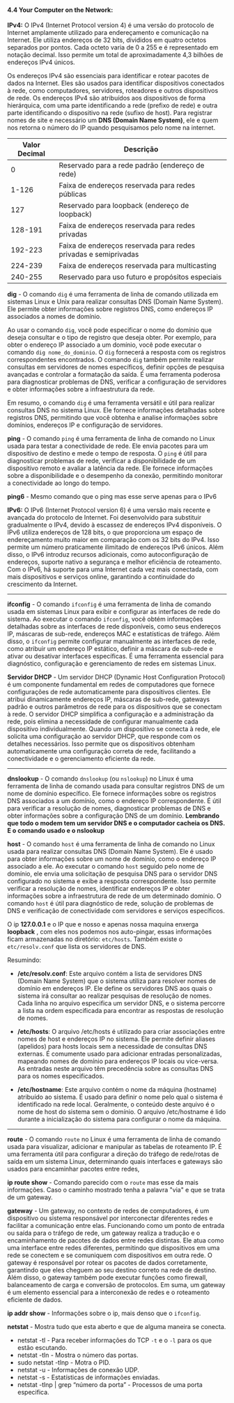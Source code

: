 #### 4.4 Your Computer on the Network:
**IPv4:** O IPv4 (Internet Protocol version 4) é uma versão do protocolo de Internet amplamente utilizado para endereçamento e comunicação na Internet. Ele utiliza endereços de 32 bits, divididos em quatro octetos separados por pontos. Cada octeto varia de 0 a 255 e é representado em notação decimal. Isso permite um total de aproximadamente 4,3 bilhões de endereços IPv4 únicos.

Os endereços IPv4 são essenciais para identificar e rotear pacotes de dados na Internet. Eles são usados para identificar dispositivos conectados à rede, como computadores, servidores, roteadores e outros dispositivos de rede. Os endereços IPv4 são atribuídos aos dispositivos de forma hierárquica, com uma parte identificando a rede (prefixo de rede) e outra parte identificando o dispositivo na rede (sufixo de host). 
Para registrar nomes de site e necessário um **DNS (Domain Name System)**, ele e quem nos retorna o número do IP quando pesquisamos pelo nome na internet.

| Valor Decimal | Descrição |
| --- | --- |
| 0 | Reservado para a rede padrão (endereço de rede) |
| 1-126 | Faixa de endereços reservada para redes públicas |
| 127 | Reservado para loopback (endereço de loopback) |
| 128-191 | Faixa de endereços reservada para redes privadas |
| 192-223 | Faixa de endereços reservada para redes privadas e semiprivadas |
| 224-239 | Faixa de endereços reservada para multicasting |
| 240-255 | Reservado para uso futuro e propósitos especiais |

**dig** - O comando `dig` é uma ferramenta de linha de comando utilizada em sistemas Linux e Unix para realizar consultas DNS (Domain Name System). Ele permite obter informações sobre registros DNS, como endereços IP associados a nomes de domínio.

Ao usar o comando `dig`, você pode especificar o nome do domínio que deseja consultar e o tipo de registro que deseja obter. Por exemplo, para obter o endereço IP associado a um domínio, você pode executar o comando `dig nome_do_dominio`. O `dig` fornecerá a resposta com os registros correspondentes encontrados. O comando `dig` também permite realizar consultas em servidores de nomes específicos, definir opções de pesquisa avançadas e controlar a formatação da saída. É uma ferramenta poderosa para diagnosticar problemas de DNS, verificar a configuração de servidores e obter informações sobre a infraestrutura da rede.

Em resumo, o comando `dig` é uma ferramenta versátil e útil para realizar consultas DNS no sistema Linux. Ele fornece informações detalhadas sobre registros DNS, permitindo que você obtenha e analise informações sobre domínios, endereços IP e configuração de servidores.

**ping** - O comando `ping` é uma ferramenta de linha de comando no Linux usada para testar a conectividade de rede. Ele envia pacotes para um dispositivo de destino e mede o tempo de resposta. O `ping` é útil para diagnosticar problemas de rede, verificar a disponibilidade de um dispositivo remoto e avaliar a latência da rede. Ele fornece informações sobre a disponibilidade e o desempenho da conexão, permitindo monitorar a conectividade ao longo do tempo. 

**ping6** - Mesmo comando que o ping mas esse serve apenas para o IPv6 

**IPv6:** O IPv6 (Internet Protocol version 6) é uma versão mais recente e avançada do protocolo de Internet. Foi desenvolvido para substituir gradualmente o IPv4, devido à escassez de endereços IPv4 disponíveis. O IPv6 utiliza endereços de 128 bits, o que proporciona um espaço de endereçamento muito maior em comparação com os 32 bits do IPv4. Isso permite um número praticamente ilimitado de endereços IPv6 únicos. Além disso, o IPv6 introduz recursos adicionais, como autoconfiguração de endereços, suporte nativo a segurança e melhor eficiência de roteamento. Com o IPv6, há suporte para uma Internet cada vez mais conectada, com mais dispositivos e serviços online, garantindo a continuidade do crescimento da Internet.

---
**ifconfig** - O comando `ifconfig` é uma ferramenta de linha de comando usada em sistemas Linux para exibir e configurar as interfaces de rede do sistema. Ao executar o comando `ifconfig`, você obtém informações detalhadas sobre as interfaces de rede disponíveis, como seus endereços IP, máscaras de sub-rede, endereços MAC e estatísticas de tráfego. Além disso, o `ifconfig` permite configurar manualmente as interfaces de rede, como atribuir um endereço IP estático, definir a máscara de sub-rede e ativar ou desativar interfaces específicas. É uma ferramenta essencial para diagnóstico, configuração e gerenciamento de redes em sistemas Linux. 

**Servidor DHCP** - Um servidor DHCP (Dynamic Host Configuration Protocol) é um componente fundamental em redes de computadores que fornece configurações de rede automaticamente para dispositivos clientes. Ele atribui dinamicamente endereços IP, máscaras de sub-rede, gateways padrão e outros parâmetros de rede para os dispositivos que se conectam à rede. O servidor DHCP simplifica a configuração e a administração da rede, pois elimina a necessidade de configurar manualmente cada dispositivo individualmente. Quando um dispositivo se conecta à rede, ele solicita uma configuração ao servidor DHCP, que responde com os detalhes necessários. Isso permite que os dispositivos obtenham automaticamente uma configuração correta de rede, facilitando a conectividade e o gerenciamento eficiente da rede.

---
**dnslookup** - O comando `dnslookup` (ou `nslookup`) no Linux é uma ferramenta de linha de comando usada para consultar registros DNS de um nome de domínio específico. Ele fornece informações sobre os registros DNS associados a um domínio, como o endereço IP correspondente. É útil para verificar a resolução de nomes, diagnosticar problemas de DNS e obter informações sobre a configuração DNS de um domínio. 
**Lembrando que todo o modem tem um servidor DNS e o computador cacheia os DNS. E o comando usado e o nslookup**

**host** - O comando `host` é uma ferramenta de linha de comando no Linux usada para realizar consultas DNS (Domain Name System). Ele é usado para obter informações sobre um nome de domínio, como o endereço IP associado a ele. Ao executar o comando `host` seguido pelo nome de domínio, ele envia uma solicitação de pesquisa DNS para o servidor DNS configurado no sistema e exibe a resposta correspondente. Isso permite verificar a resolução de nomes, identificar endereços IP e obter informações sobre a infraestrutura de rede de um determinado domínio. O comando `host` é útil para diagnóstico de rede, solução de problemas de DNS e verificação de conectividade com servidores e serviços específicos.

O ip **127.0.0.1** e o IP que e nosso e apenas nossa maquina enxerga **loopback** , com eles nos podemos nos auto-pingar, essas informações ficam armazenadas no diretório: `etc/hosts`. Também existe o `etc/resolv.conf` que lista os servidores de DNS.

Resumindo: 
- **/etc/resolv.conf**: Este arquivo contém a lista de servidores DNS (Domain Name System) que o sistema utiliza para resolver nomes de domínio em endereços IP. Ele define os servidores DNS aos quais o sistema irá consultar ao realizar pesquisas de resolução de nomes. Cada linha no arquivo especifica um servidor DNS, e o sistema percorre a lista na ordem especificada para encontrar as respostas de resolução de nomes.
    
- **/etc/hosts**: O arquivo /etc/hosts é utilizado para criar associações entre nomes de host e endereços IP no sistema. Ele permite definir aliases (apelidos) para hosts locais sem a necessidade de consultas DNS externas. É comumente usado para adicionar entradas personalizadas, mapeando nomes de domínio para endereços IP locais ou vice-versa. As entradas neste arquivo têm precedência sobre as consultas DNS para os nomes especificados.
    
- **/etc/hostname**: Este arquivo contém o nome da máquina (hostname) atribuído ao sistema. É usado para definir o nome pelo qual o sistema é identificado na rede local. Geralmente, o conteúdo deste arquivo é o nome de host do sistema sem o domínio. O arquivo /etc/hostname é lido durante a inicialização do sistema para configurar o nome da máquina.
---
**route** - O comando `route` no Linux é uma ferramenta de linha de comando usada para visualizar, adicionar e manipular as tabelas de roteamento IP. É uma ferramenta útil para configurar a direção do tráfego de rede/rotas de saída em um sistema Linux, determinando quais interfaces e gateways são usados para encaminhar pacotes entre redes, 

**ip route show** - Comando parecido com o `route` mas esse da mais informações. Caso o caminho mostrado tenha a palavra "via" e que se trata de um gateway.

**gateway** - Um gateway, no contexto de redes de computadores, é um dispositivo ou sistema responsável por interconectar diferentes redes e facilitar a comunicação entre elas. Funcionando como um ponto de entrada ou saída para o tráfego de rede, um gateway realiza a tradução e o encaminhamento de pacotes de dados entre redes distintas. Ele atua como uma interface entre redes diferentes, permitindo que dispositivos em uma rede se conectem e se comuniquem com dispositivos em outra rede.
O gateway é responsável por rotear os pacotes de dados corretamente, garantindo que eles cheguem ao seu destino correto na rede de destino. Além disso, o gateway também pode executar funções como firewall, balanceamento de carga e conversão de protocolos. Em suma, um gateway é um elemento essencial para a interconexão de redes e o roteamento eficiente de dados.

**ip addr show** - Informações sobre o ip, mais denso que o `ifconfig`.

**netstat** - Mostra tudo que esta aberto e que de alguma maneira se conecta. 
- netstat -tl - Para receber informações do TCP `-t` e o `-l` para os que estão escutando.
- netstat -tln - Mostra o número das portas.
- sudo netstat -tlnp - Motra o PID.
- netstat -u - Informações de conexão UDP.
- netstat -s - Estatísticas de informações enviadas.
- netstat -tlnp | grep “número da porta” - Processos de uma porta especifica. 
